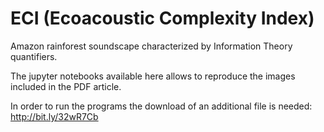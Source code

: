 # ECI (Ecoacoustic Complexity Index)
Amazon rainforest soundscape characterized by Information Theory quantifiers.

The jupyter notebooks available here allows to reproduce the images included in the PDF article.

In order to run the programs the download of an additional file is needed: http://bit.ly/32wR7Cb
